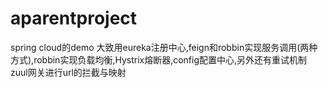# aparentproject
spring cloud的demo
大致用eureka注册中心,feign和robbin实现服务调用(两种方式),robbin实现负载均衡,Hystrix熔断器,config配置中心,另外还有重试机制
zuul网关进行url的拦截与映射
